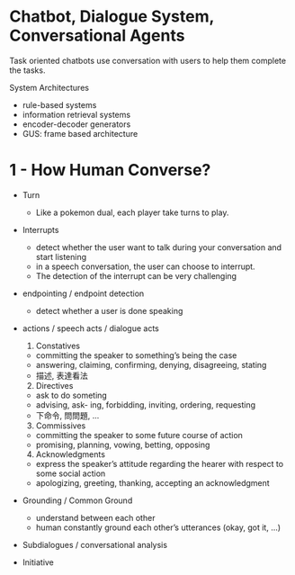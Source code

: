 # Chatbot, Dialogue System, Conversational Agents
Task oriented chatbots use conversation with users to help them complete the tasks.

System Architectures
- rule-based systems
- information retrieval systems
- encoder-decoder generators
- GUS: frame based architecture

# 1 - How Human Converse?
- Turn
  - Like a pokemon dual, each player take turns to play.

- Interrupts
  - detect whether the user want to talk during your conversation and start listening
  - in a speech conversation, the user can choose to interrupt.
  - The detection of the interrupt can be very challenging

- endpointing / endpoint detection
  - detect whether a user is done speaking

- actions / speech acts / dialogue acts
  1. Constatives
    - committing the speaker to something’s being the case
    - answering, claiming, confirming, denying, disagreeing, stating
    - 描述, 表達看法
  2. Directives
    - ask to do someting
    - advising, ask- ing, forbidding, inviting, ordering, requesting
    - 下命令, 問問題, ...
  3. Commissives
    - committing the speaker to some future course of action
    - promising, planning, vowing, betting, opposing
  4. Acknowledgments
    - express the speaker’s attitude regarding the hearer with respect to some social action
    - apologizing, greeting, thanking, accepting an acknowledgment

- Grounding / Common Ground
  - understand between each other
  - human constantly ground each other’s utterances (okay, got it, ...)

- Subdialogues / conversational analysis

- Initiative


